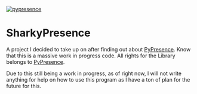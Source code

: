 [![pypresence](https://img.shields.io/badge/using-pypresence-00bb88.svg?style=for-the-badge&logo=discord&logoWidth=20)](https://github.com/qwertyquerty/pypresence)
# SharkyPresence
A project I decided to take up on after finding out about [PyPresence](https://github.com/qwertyquerty/pypresence). Know that this is a massive work in progress code. All rights for the Library belongs to [PyPresence](https://github.com/qwertyquerty/pypresence).

Due to this still being a work in progress, as of right now, I will not write anything for help on how to use this program as I have a ton of plan for the future for this.
